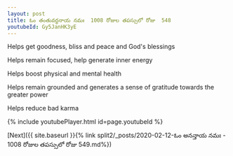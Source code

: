 ```yaml
---
layout: post
title: ఓం తంతువర్ధనాయ నమః  1008 రోజుల తపస్సులో రోజు  548
youtubeId: Gy5JanHK3yE
---
```

 
 
Helps get goodness, bliss and peace and God's blessings
 
Helps remain focused, help generate inner energy 
 
Helps boost physical and mental health 
 
Helps remain grounded and generates a sense of gratitude towards the greater power 
 
Helps reduce bad karma
 
 
 
 


{% include youtubePlayer.html id=page.youtubeId %}
 
[Next]({{ site.baseurl }}{% link  split2/_posts/2020-02-12-ఓం అనన్తాయ నమః  - 1008 రోజుల తపస్సులో రోజు  549.md%})
 
